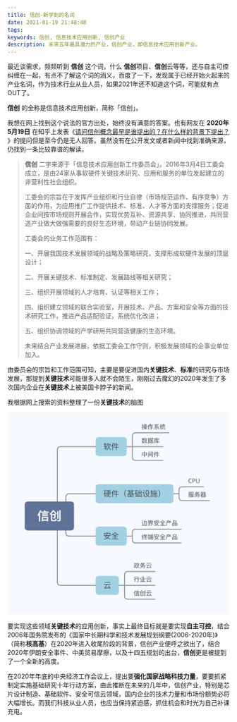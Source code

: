 ```yaml
---
title: 信创-新学到的名词
date: 2021-01-19 21:48:48
tags:
keywords: 信创, 信息技术应用创新, 信创产业
description: 未来五年最具潜力的产业，信创产业，即信息技术应用创新产业。
---
```


最近谈需求，频频听到 **信创** 这个词，什么 **信创**项目、**信创**云等等，还与自主可控纠缠在一起，有点不了解这个词的涵义，百度了一下，发现属于已经开始火起来的产业名词，作为技术行业从业人员，如果2021年还不知道这个词，可能就有点OUT了。

**信创** 的全称是信息技术应用创新，简称「信创」。

我想在网上找到这个说法的官方出处，始终没有满意的答案。也有网友在 **2020年5月19日** 在知乎上发表《[请问信创概念最早是谁提出的？在什么样的背景下提出？](https://www.zhihu.com/question/395895550) 》的提问但是至今仍是无人回答。虽然没有在公开发文或者新闻中找到准确来源，仍找到一条比较靠谱的解读。

> **信创** 二字来源于「信息技术应用创新工作委员会」。2016年3月4日工委会成立，是由24家从事软硬件关键技术研究、应用和服务的单位发起建立的非营利性社会组织。
>
> 工委会的宗旨在于发挥产业组织和行业自律（市场规范运作、有序竞争）方面的作用，为应用推广工作提供技术、标准、人才等方面的支撑服务；促进企业间按市场规则开展合作，实现优势互补、资源共享、协同推进，共同营造产业做大做强需要的良好生态环境，带动产业链协同发展。
>
> 工委会的业务工作范围有：
>
> 一、开展我国技术发展领域的战略及策略研究，支撑形成软硬件发展的顶层设计；
>
> 二、开展关键技术、标准制定、发展路线等相关研究；
>
> 三、组织开展领域的人才培育、认证等相关工作；
>
> 四、组织建立领域的联合实验室，开展技术、产品、方案和安全等方面的技术研究工作，推进产品适配验证，系统优化改进；
>
> 五、组织协调领域的产学研用共同营造健康的生态环境。
>
> 未来结合产业发展进展，依据工委会工作守则，积极发展领域的企事业单位加入。

由委员会的宗旨和工作范围可知，主要是要促进国内**关键技术**、**标准**的研究与市场发展，那提到**关键技术**可能很多人就不会陌生，刚刚过去魔幻的2020年发生了多次国内企业在**关键技术**上被美国卡脖子的新闻。

我根据网上搜索的资料整理了一份**关键技术**的脑图

![image-20210119223200429](20210118-infomation-creative/image-20210119223200429.png)

要实现这些领域**关键技术**的应用创新，事实上最终目标就是要实现**自主可控**，结合2006年国务院发布的《国家中长期科学和技术发展规划纲要(2006-2020年)》（简称**核高基**）在2020年进入收尾阶段的背景，信创产业便呼之欲出了，结合2020年伊朗安全事件、中美贸易摩擦，以及十四五规划的出台，**信创**更是被提到了一个全新的高度。

在2020年年底的中央经济工作会议上，提出要**强化国家战略科技力量**，要要抓紧制定实施基础研究十年行动方案，由此推断在未来的几年中，信创产业，特别是芯片设计制造、基础软件、安全可信云领域，国内企业的技术力量和市场份额势必将大幅增长。而我们科技从业人员，也应当保持紧迫感，抓住机会和时光为自己补课充电。
